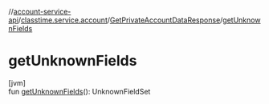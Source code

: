 //[account-service-api](../../../index.md)/[classtime.service.account](../index.md)/[GetPrivateAccountDataResponse](index.md)/[getUnknownFields](get-unknown-fields.md)

# getUnknownFields

[jvm]\
fun [getUnknownFields](get-unknown-fields.md)(): UnknownFieldSet

